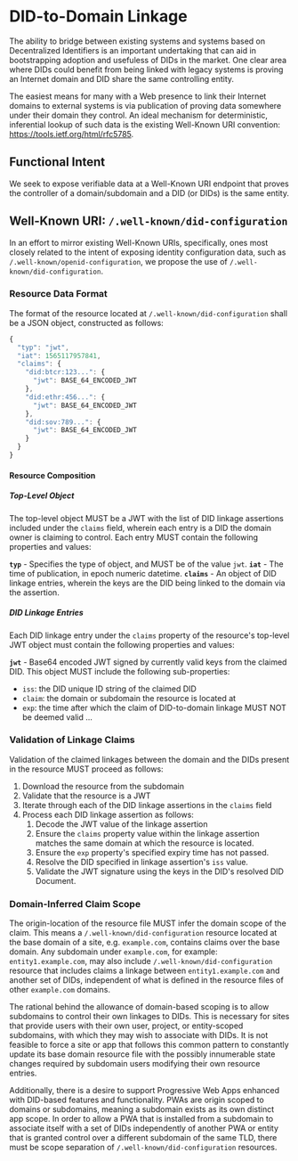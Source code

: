 
# DID-to-Domain Linkage

The ability to bridge between existing systems and systems based on Decentralized Identifiers is an important undertaking that can aid in bootstrapping adoption and usefuless of DIDs in the market. One clear area where DIDs could benefit from being linked with legacy systems is proving an Internet domain and DID share the same controlling entity.

The easiest means for many with a Web presence to link their Internet domains to external systems is via publication of proving data somewhere under their domain they control. An ideal mechanism for deterministic, inferential lookup of such data is the existing Well-Known URI convention: https://tools.ietf.org/html/rfc5785.

## Functional Intent

We seek to expose verifiable data at a Well-Known URI endpoint that proves the controller of a domain/subdomain and a DID (or DIDs) is the same entity.

## Well-Known URI: `/.well-known/did-configuration`

In an effort to mirror existing Well-Known URIs, specifically, ones most closely related to the intent of exposing identity configuration data, such as `/.well-known/openid-configuration`, we propose the use of `/.well-known/did-configuration`.

### Resource Data Format

The format of the resource located at `/.well-known/did-configuration` shall be a JSON object, constructed as follows:

```js
{
  "typ": "jwt",
  "iat": 1565117957841,
  "claims": {
    "did:btcr:123...": {
      "jwt": BASE_64_ENCODED_JWT
    },
    "did:ethr:456...": {
      "jwt": BASE_64_ENCODED_JWT
    },
    "did:sov:789...": {
      "jwt": BASE_64_ENCODED_JWT
    }
  }
}
```

#### Resource Composition

##### Top-Level Object

The top-level object MUST be a JWT with the list of DID linkage assertions included under the `claims` field, wherein each entry is a DID the domain owner is claiming to control. Each entry MUST contain the following properties and values:

**`typ`** - Specifies the type of object, and MUST be of the value `jwt`.
**`iat`** - The time of publication, in epoch numeric datetime.
**`claims`** - An object of DID linkage entries, wherein the keys are the DID being linked to the domain via the assertion.

##### DID Linkage Entries

Each DID linkage entry under the `claims` property of the resource's top-level JWT object must contain the following properties and values:

**`jwt`** - Base64 encoded JWT signed by currently valid keys from the claimed DID. This object MUST include the following sub-properties:
- `iss`: the DID unique ID string of the claimed DID
- `claim`: the domain or subdomain the resource is located at
- `exp`: the time after which the claim of DID-to-domain linkage MUST NOT be deemed valid
...

### Validation of Linkage Claims

Validation of the claimed linkages between the domain and the DIDs present in the resource MUST proceed as follows:

1. Download the resource from the subdomain
2. Validate that the resource is a JWT
3. Iterate through each of the DID linkage assertions in the `claims` field
4. Process each DID linkage assertion as follows:
    1. Decode the JWT value of the linkage assertion
    2. Ensure the `claims` property value within the linkage assertion matches the same domain at which the resource is located.
    3. Ensure the `exp` property's specified expiry time has not passed.
    3. Resolve the DID specified in linkage assertion's `iss` value.
    4. Validate the JWT signature using the keys in the DID's resolved DID Document.

### Domain-Inferred Claim Scope

The origin-location of the resource file MUST infer the domain scope of the claim. This means a `/.well-known/did-configuration` resource located at the base domain of a site, e.g. `example.com`, contains claims over the base domain. Any subdomain under `example.com`, for example: `entity1.example.com`, may also include `/.well-known/did-configuration` resource that includes claims a linkage between `entity1.example.com` and another set of DIDs, independent of what is defined in the resource files of other `example.com` domains.

The rational behind the allowance of domain-based scoping is to allow subdomains to control their own linkages to DIDs. This is necessary for sites that provide users with their own user, project, or entity-scoped subdomains, with which they may wish to associate with DIDs. It is not feasible to force a site or app that follows this common pattern to constantly update its base domain resource file with the possibly innumerable state changes required by subdomain users modifying their own resource entries.

Additionally, there is a desire to support Progressive Web Apps enhanced with DID-based features and functionality. PWAs are origin scoped to domains or subdomains, meaning a subdomain exists as its own distinct app scope. In order to allow a PWA that is installed from a subdomain to associate itself with a set of DIDs independently of another PWA or entity that is granted control over a different subdomain of the same TLD, there must be scope separation of `/.well-known/did-configuration` resources.
